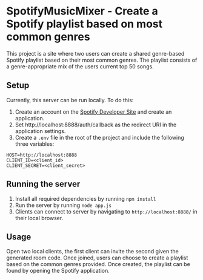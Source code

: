 # SpotifyMusicMixer - Create a Spotify playlist based on most common genres
This project is a site where two users can create a shared genre-based Spotify playlist based on their most common genres. The playlist consists of a genre-appropriate mix of the users current top 50 songs.
## Setup
Currently, this server can be run locally. To do this:
1. Create an account on the [Spotify Developer Site](https://developer.spotify.com/dashboard/) and create an application.
2. Set http://localhost:8888/auth/callback as the redirect URI in the application settings.
3. Create a `.env` file in the root of the project and include the following three variables:
````
HOST=http://localhost:8888
CLIENT_ID=<client_id>
CLIENT_SECRET=<client_secret>
````
## Running the server
1. Install all required dependencies by running `npm install`
2. Run the server by running `node app.js`
3. Clients can connect to server by navigating to `http://localhost:8888/` in their local browser.
## Usage
Open two local clients, the first client can invite the second given the generated room code. Once joined, users can choose to create a playlist based on the common genres provided. Once created, the playlist can be found by opening the Spotify application.
